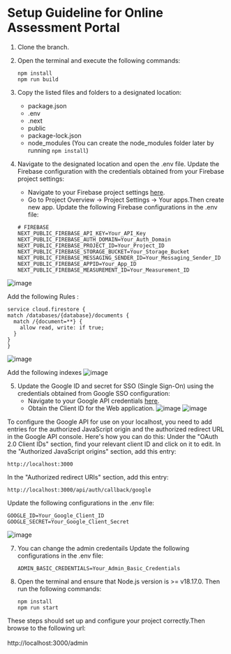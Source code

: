 # Setup Guideline for Online Assessment Portal

1. Clone the branch.
2. Open the terminal and execute the following commands:
   ```
   npm install
   npm run build
   ```
3. Copy the listed files and folders to a designated location:
   - package.json
   - .env
   - .next
   - public
   - package-lock.json
   - node_modules (You can create the node_modules folder later by running `npm install`)

4. Navigate to the designated location and open the .env file. Update the Firebase configuration with the credentials obtained from your Firebase project settings:
   - Navigate to your Firebase project settings [here](https://console.firebase.google.com/).
   - Go to Project Overview -> Project Settings -> Your apps.Then create new app.
   Update the following Firebase configurations in the .env file:
   ```
   # FIREBASE
   NEXT_PUBLIC_FIREBASE_API_KEY=Your_API_Key
   NEXT_PUBLIC_FIREBASE_AUTH_DOMAIN=Your_Auth_Domain
   NEXT_PUBLIC_FIREBASE_PROJECT_ID=Your_Project_ID
   NEXT_PUBLIC_FIREBASE_STORAGE_BUCKET=Your_Storage_Bucket
   NEXT_PUBLIC_FIREBASE_MESSAGING_SENDER_ID=Your_Messaging_Sender_ID
   NEXT_PUBLIC_FIREBASE_APPID=Your_App_ID
   NEXT_PUBLIC_FIREBASE_MEASUREMENT_ID=Your_Measurement_ID
   ```

![image](https://github.com/biddut29/guideline-online-assessment-portal/assets/112966490/245e8a1e-fe95-408d-950b-1e71820c5cbc)

Add the following Rules :
  ```
service cloud.firestore {
  match /databases/{database}/documents {
    match /{document=**} {
      allow read, write: if true;
    }
  }
}
 ```
![image](https://github.com/biddut29/guideline-online-assessment-portal/assets/112966490/fcaf9666-371d-4ae1-8aef-94d9d5f2c9c8)

Add the following indexes
![image](https://github.com/biddut29/guideline-online-assessment-portal/assets/112966490/ef931e84-a279-41b6-853b-2438c3c2845b)


   

5. Update the Google ID and secret for SSO (Single Sign-On) using the credentials obtained from Google SSO configuration:
   - Navigate to your Google API credentials [here](https://console.cloud.google.com/apis/credentials).
   - Obtain the Client ID for the Web application.
   ![image](https://github.com/biddut29/guideline-online-assessment-portal/assets/112966490/d1b96bcb-0f8a-4223-a59f-20d7808e7c62)
   ![image](https://github.com/biddut29/guideline-online-assessment-portal/assets/112966490/506ffd39-3cd2-42dc-b251-ebf096f24a91)

To configure the Google API for use on your localhost, you need to add entries for the authorized JavaScript origin and the authorized redirect URL in the Google API console. Here's how you can do this:
   Under the "OAuth 2.0 Client IDs" section, find your relevant client ID and click on it to edit.
   In the "Authorized JavaScript origins" section, add this entry:
   ```
   http://localhost:3000
   ```
   In the "Authorized redirect URIs" section, add this entry:
   ```
   http://localhost:3000/api/auth/callback/google
   ```

   Update the following configurations in the .env file:
   ```
   GOOGLE_ID=Your_Google_Client_ID
   GOOGLE_SECRET=Your_Google_Client_Secret 
   ```
   ![image](https://github.com/biddut29/guideline-online-assessment-portal/assets/112966490/de927b7c-a104-4e94-92d3-c0c17552d4d4)
   <br>   

7. You can change the admin credentails
   Update the following configurations in the .env file:
   ``` 
   ADMIN_BASIC_CREDENTIALS=Your_Admin_Basic_Credentials
   ```   

8. Open the terminal and ensure that Node.js version is >= v18.17.0. Then run the following commands:
   ```
   npm install
   npm run start
   ```

These steps should set up and configure your project correctly.Then browse to the following url:
<br>   
 http://localhost:3000/admin
